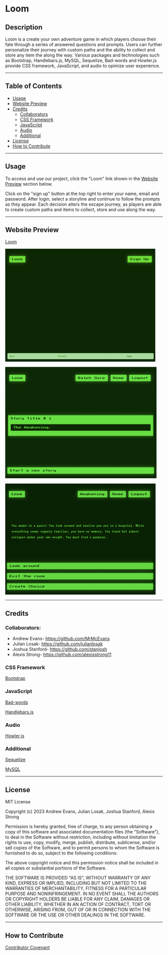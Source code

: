 # Loom

## **Description**
Loom is a create your own adventure game in which players choose their fate through a series of answered questions and prompts. Users can further personalize their journey with custom paths and the ability to collect and store any item the along the way. Various packages and technologies such as Bootstrap, Handlebars.js, MySQL, Sequelize, Bad-words and Howler.js provide CSS framework, JavaScript, and audio to opimize user experience.  


- - - -
## **Table of Contents**
- [Usage](#usage)
- [Website Preview](#website-preview)
- [Credits](#credits)
    - [Collaborators](#collaborators)
    - [CSS Framework](#css-framework)
    - [JavaScript](#javascript)
    - [Audio](#audio)
    - [Additional](#additional)
- [License](#license)
- [How to Contribute](#how-to-contribute)
- - - -
## **Usage**
To access and use our project, click the "Loom" link shown in the [Website Preview](#website-preview)<a name="website_preview"></a> section below. 

Click on the "sign up" button at the top right to enter your name, email and password. After login, select a storyline and continue to follow the prompts as they appear. Each decision alters the escape journey, as players are able to create custom paths and items to collect, store and use along the way. 
 

- - - -
## **Website Preview**
[Loom](https://loom-story-633054131188.herokuapp.com/) 

![Preview of website](./images/Login.png)

![Homepage Screenshot](./images/Home.png)

![First prompt](./images/FirstPrompt.png)


- - - - 
## **Credits**

### **Collaborators:**  
- Andrew Evans- https://github.com/MrMcEvans
- Julian Losak- https://github.com/julianlosak 
- Joshua Stanford- https://github.com/stanjosh
- Alexis Strong- https://github.com/alexisstrong11

### **CSS Framework**
[Bootstrap](https://getbootstrap.com/docs/5.3/getting-started/introduction/ "Bootstrap")

### **JavaScript**
[Bad-words](https://www.npmjs.com/package/bad-words "Bad-words")

[Handlebars.js](https://handlebarsjs.com/guide/#installation "Handlebars.js")

### **Audio**
[Howler.js](https://github.com/goldfire/howler.js#documentation "Howler.js")

### **Additional**
[Sequelize](https://sequelize.org/docs/v6/getting-started/ "Sequelize")

[MySQL](https://www.mysql.com/ "MySQL")


- - - - 
## **License**
MIT License

Copyright (c) 2023 Andrew Evans, Julian Losak, Joshua Stanford, Alexis Strong

Permission is hereby granted, free of charge, to any person obtaining a copy
of this software and associated documentation files (the "Software"), to deal
in the Software without restriction, including without limitation the rights
to use, copy, modify, merge, publish, distribute, sublicense, and/or sell
copies of the Software, and to permit persons to whom the Software is
furnished to do so, subject to the following conditions:

The above copyright notice and this permission notice shall be included in all
copies or substantial portions of the Software.

THE SOFTWARE IS PROVIDED "AS IS", WITHOUT WARRANTY OF ANY KIND, EXPRESS OR
IMPLIED, INCLUDING BUT NOT LIMITED TO THE WARRANTIES OF MERCHANTABILITY,
FITNESS FOR A PARTICULAR PURPOSE AND NONINFRINGEMENT. IN NO EVENT SHALL THE
AUTHORS OR COPYRIGHT HOLDERS BE LIABLE FOR ANY CLAIM, DAMAGES OR OTHER
LIABILITY, WHETHER IN AN ACTION OF CONTRACT, TORT OR OTHERWISE, ARISING FROM,
OUT OF OR IN CONNECTION WITH THE SOFTWARE OR THE USE OR OTHER DEALINGS IN THE
SOFTWARE.
- - - - 
## **How to Contribute**
[Contributor Covenant](https://www.contributor-covenant.org/)


